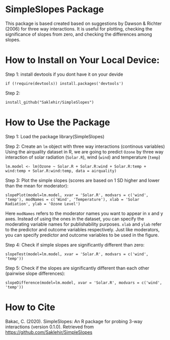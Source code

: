 # SimpleSlopes Package
This package is based created based on suggestions by Dawson & Richter (2006) for three way interactions. 
It is useful for plotting, checking the significance of slopes from zero, and checking the differences among slopes. 

# How to Install on Your Local Device:
Step 1: install devtools if you dont have it on your devide

`if (!require(devtools)) install.packages('devtools')`

Step 2: 

`install_github("Saklehir/SimpleSlopes")`

# How to Use the Package
Step 1: Load the package
library(SimpleSlopes)

Step 2: Create an `lm` object with three way interactions (continous variables)
Using the airquality dataset in R, we are going to predict `Ozone` by three way interaction of solar radiation (`Solar.R`), wind (`wind`) and temperature (`temp`)

`lm.model <- lm(Ozone ~ Solar.R + Solar.R:wind + Solar.R:temp + wind:temp + Solar.R:wind:temp, data = airquality)`

Step 3: Plot the simple slopes (scores are based on 1 SD higher and lower than the mean for moderator):

`slopePlot(model=lm.model, xvar = 'Solar.R', modvars = c('wind', 'temp'), modNames = c('Wind', 'Temperature'), xlab = 'Solar Radiation', ylab = 'Ozone Level')`

Here `modNames` refers to the moderator names you want to appear in x and y axes. Instead of using the ones in the dataset, you can specify the moderating variable names for publishability purposes. `xlab` and `ylab` refer to the predictor and outcome variables respectively. Just like moderators, you can specify predictor and outcome variables to be used in the figure.
 
Step 4: Check if simple slopes are significantly different than zero:

`slopeTest(model=lm.model, xvar = 'Solar.R', modvars = c('wind', 'temp'))`

Step 5: Check if the slopes are significantly different than each other (pairwise slope differences):

`slopeDifference(model=lm.model, xvar = 'Solar.R', modvars = c('wind', 'temp'))`

# How to Cite
Bakac, C. (2020). SimpleSlopes: An R package for probing 3-way interactions (version 0.1.0). Retrieved from https://github.com/Saklehir/SimpleSlopes
